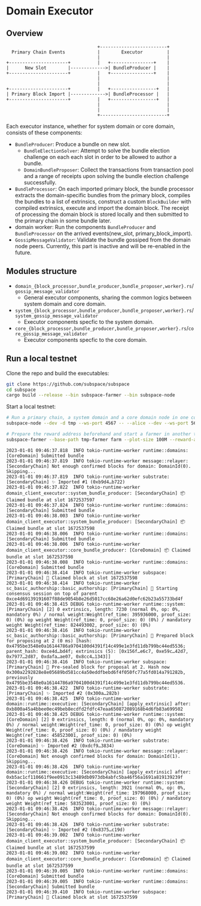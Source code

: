 # Domain Executor

## Overview

```text
                                  +-------------------------+
  Primary Chain Events            |        Executor         |
                                  |                         |
+----------------------+          |   +----------------+    |
|      New Slot        |------------->| BundleProducer |    |
+----------------------+          |   +----------------+    |
                                  |                         |
                                  |                         |
+----------------------+          |   +-----------------+   |
| Primary Block Import |------------->| BundleProcessor |   |
+----------------------+          |   +-----------------+   |
                                  |                         |
                                  |                         |
                                  +-------------------------+
```

Each executor instance, whether for system domain or core domain, consists of these components:

- `BundleProducer`: Produce a bundle on new slot.
  - `BundleElectionSolver`: Attempt to solve the bundle election challenge on each each slot in order to be allowed to author a bundle.
  - `DomainBundleProposer`: Collect the transactions from transaction pool and a range of receipts upon solving the bundle election challenge successfully.
- `BundleProcessor`: On each imported primary block, the bundle processor extracts the domain-specific bundles from the primary block, compiles the bundles to a list of extrinsics, construct a custom `BlockBuilder` with compiled extrinsics, execute and import the domain block. The receipt of processing the domain block is stored locally and then submitted to the primary chain in some bundle later.
- domain worker: Run the components `BundleProducer` and `BundleProcessor` on the arrived events(new_slot, primary_block_import).
- `GossipMessageValidator`: Validate the bundle gossiped from the domain node peers. Currently, this part is inactive and will be re-enabled in the future.

## Modules structure

- `domain_{block_processor,bundle_producer,bundle_proposer,worker}.rs`/`gossip_message_validator`
  - General executor components, sharing the common logics between system domain and core domain.
- `system_{block_processor,bundle_producer,bundle_proposer,worker}.rs`/`system_gossip_message_validator`
  - Executor components specfic to the system domain.
- `core_{block_processor,bundle_producer,bundle_proposer,worker}.rs`/`core_gossip_message_validator`
  - Executor components specfic to the core domain.

## Run a local testnet

Clone the repo and build the executables:

```bash
git clone https://github.com/subspace/subspace
cd subspace
cargo build --release --bin subspace-farmer --bin subspace-node
```

Start a local testnet:

```bash
# Run a primary chain, a system domain and a core domain node in one command:
subspace-node --dev -d tmp --ws-port 4567 -- --alice --dev --ws-port 5678 -- --domain-id 1 --alice --dev --ws-port 6789

# Prepare the reward address beforehand and start a farmer in another terminal:
subspace-farmer --base-path tmp-farmer farm --plot-size 100M --reward-address [ADDRESS] --node-rpc-url ws://127.0.0.1:4567
```

```
2023-01-01 09:46:37.818  INFO tokio-runtime-worker runtime::domains: [CoreDomain] Submitted bundle
2023-01-01 09:46:37.819  INFO tokio-runtime-worker message::relayer: [SecondaryChain] Not enough confirmed blocks for domain: DomainId(0). Skipping...
2023-01-01 09:46:37.819  INFO tokio-runtime-worker substrate: [SecondaryChain] ✨ Imported #1 (0xb9d4…b722)
2023-01-01 09:46:37.822  INFO tokio-runtime-worker domain_client_executor::system_bundle_producer: [SecondaryChain] 📦 Claimed bundle at slot 1672537597
2023-01-01 09:46:37.824  INFO tokio-runtime-worker runtime::domains: [SecondaryChain] Submitted bundle
2023-01-01 09:46:38.003  INFO tokio-runtime-worker domain_client_executor::system_bundle_producer: [SecondaryChain] 📦 Claimed bundle at slot 1672537598
2023-01-01 09:46:38.006  INFO tokio-runtime-worker runtime::domains: [SecondaryChain] Submitted bundle
2023-01-01 09:46:38.006  INFO tokio-runtime-worker domain_client_executor::core_bundle_producer: [CoreDomain] 📦 Claimed bundle at slot 1672537598
2023-01-01 09:46:38.008  INFO tokio-runtime-worker runtime::domains: [CoreDomain] Submitted bundle
2023-01-01 09:46:38.414  INFO tokio-runtime-worker subspace: [PrimaryChain] 🚜 Claimed block at slot 1672537598
2023-01-01 09:46:38.414  INFO tokio-runtime-worker sc_basic_authorship::basic_authorship: [PrimaryChain] 🙌 Starting consensus session on top of parent 0xce4d69139191607f88de9054b8e26d5017cc68e26a62d0efc62b23a55733bd4f
2023-01-01 09:46:38.415 DEBUG tokio-runtime-worker runtime::system: [PrimaryChain] [2] 0 extrinsics, length: 7230 (normal 0%, op: 0%, mandatory 0%) / normal weight:Weight(ref_time: 395936000, proof_size: 0) (0%) op weight Weight(ref_time: 0, proof_size: 0) (0%) / mandatory weight Weight(ref_time: 824493002, proof_size: 0) (0%)
2023-01-01 09:46:38.416  INFO tokio-runtime-worker sc_basic_authorship::basic_authorship: [PrimaryChain] 🎁 Prepared block for proposing at 2 (0 ms) [hash: 0x4795be3548e0a16144786a9704100d4391f14c499e1e3fd11db799bc44ed5536; parent_hash: 0xce4d…bd4f; extrinsics (5): [0x156f…e6c7, 0xe59c…42d7, 0x7977…2d87, 0xdafa…ae07, 0x8cc4…1343]]
2023-01-01 09:46:38.416  INFO tokio-runtime-worker subspace: [PrimaryChain] 🔖 Pre-sealed block for proposal at 2. Hash now 0x300a2292828e8e05689bd581cc4a50eddfbebd6f4f050fc77a5fd014a791282b, previously 0x4795be3548e0a16144786a9704100d4391f14c499e1e3fd11db799bc44ed5536.
2023-01-01 09:46:38.422  INFO tokio-runtime-worker substrate: [PrimaryChain] ✨ Imported #2 (0x300a…282b)
2023-01-01 09:46:38.425  INFO tokio-runtime-worker domain::runtime::executive: [SecondaryChain] [apply_extrinsic] after: 0xb800a45a4bbee0ec49beb8ecdfd2fdfc47eaa650872089168b4d6fb83a699502
2023-01-01 09:46:38.425 DEBUG tokio-runtime-worker runtime::system: [CoreDomain] [2] 0 extrinsics, length: 0 (normal 0%, op: 0%, mandatory 0%) / normal weight:Weight(ref_time: 0, proof_size: 0) (0%) op weight Weight(ref_time: 0, proof_size: 0) (0%) / mandatory weight Weight(ref_time: 458523001, proof_size: 0) (0%)
2023-01-01 09:46:38.426  INFO tokio-runtime-worker substrate: [CoreDomain] ✨ Imported #2 (0xdcf9…3834)
2023-01-01 09:46:38.426  INFO tokio-runtime-worker message::relayer: [CoreDomain] Not enough confirmed blocks for domain: DomainId(1). Skipping...
2023-01-01 09:46:38.426  INFO tokio-runtime-worker domain::runtime::executive: [SecondaryChain] [apply_extrinsic] after: 0xb5ac1cf110661f9ee0913c13489db0973db4abfc5ba46f56a1691a819139239f
2023-01-01 09:46:38.426 DEBUG tokio-runtime-worker runtime::system: [SecondaryChain] [2] 0 extrinsics, length: 3921 (normal 0%, op: 0%, mandatory 0%) / normal weight:Weight(ref_time: 197968000, proof_size: 0) (0%) op weight Weight(ref_time: 0, proof_size: 0) (0%) / mandatory weight Weight(ref_time: 583523001, proof_size: 0) (0%)
2023-01-01 09:46:38.426  INFO tokio-runtime-worker message::relayer: [SecondaryChain] Not enough confirmed blocks for domain: DomainId(0). Skipping...
2023-01-01 09:46:38.426  INFO tokio-runtime-worker substrate: [SecondaryChain] ✨ Imported #2 (0x8375…c19d)
2023-01-01 09:46:39.002  INFO tokio-runtime-worker domain_client_executor::system_bundle_producer: [SecondaryChain] 📦 Claimed bundle at slot 1672537599
2023-01-01 09:46:39.002  INFO tokio-runtime-worker domain_client_executor::core_bundle_producer: [CoreDomain] 📦 Claimed bundle at slot 1672537599
2023-01-01 09:46:39.005  INFO tokio-runtime-worker runtime::domains: [CoreDomain] Submitted bundle
2023-01-01 09:46:39.005  INFO tokio-runtime-worker runtime::domains: [SecondaryChain] Submitted bundle
2023-01-01 09:46:39.410  INFO tokio-runtime-worker subspace: [PrimaryChain] 🚜 Claimed block at slot 1672537599
```
